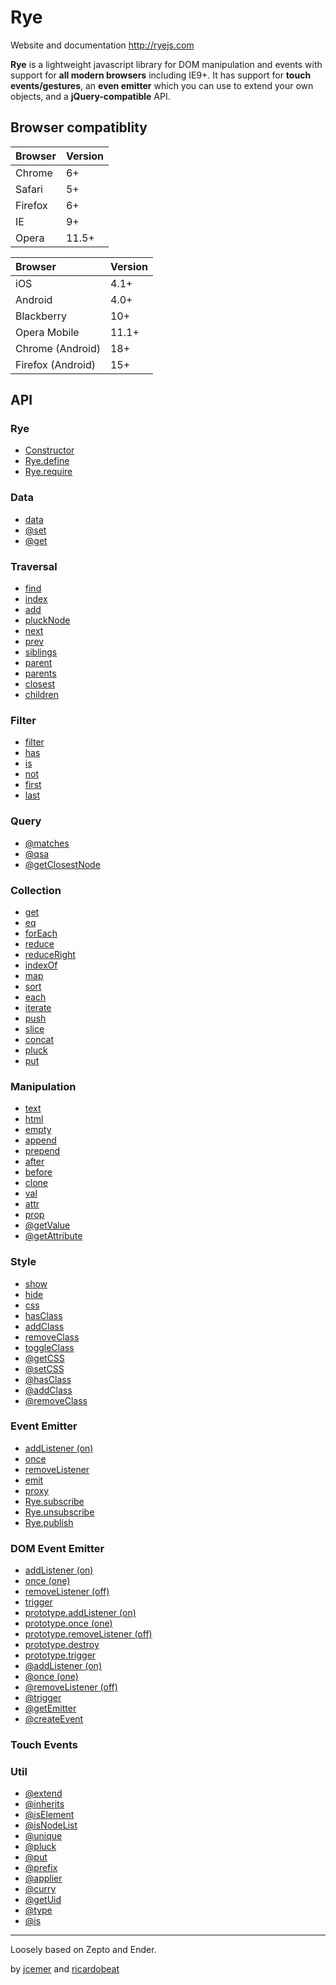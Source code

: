 Rye
===

Website and documentation http://ryejs.com

**Rye** is a lightweight javascript library for DOM manipulation and events with support for **all modern browsers** including IE9+. It has support for **touch events/gestures**, an **even emitter** which you can use to extend your own objects, and a **jQuery-compatible** API.

Browser compatiblity
--------------------

<table>
<thead>
<tr>
<th id="browser" style="text-align:left;"> Browser </th>
<th id="version" style="text-align:left;"> Version </th>
</tr>
</thead>

<tbody>
<tr>
<td style="text-align:left;"> Chrome  </td>
<td style="text-align:left;">6+       </td>
</tr>

<tr>
<td style="text-align:left;"> Safari  </td>
<td style="text-align:left;">5+       </td>
</tr>

<tr>
<td style="text-align:left;"> Firefox </td>
<td style="text-align:left;">6+       </td>
</tr>

<tr>
<td style="text-align:left;"> IE      </td>
<td style="text-align:left;">9+       </td>
</tr>

<tr>
<td style="text-align:left;"> Opera   </td>
<td style="text-align:left;">11.5+    </td>
</tr>

</tbody>
</table>

<table>
<thead>
<tr>
<th id="browser" style="text-align:left;"> Browser           </th>
<th id="version" style="text-align:left;"> Version </th>
</tr>
</thead>

<tbody>
<tr>
<td style="text-align:left;"> iOS               </td>
<td style="text-align:left;"> 4.1+    </td>
</tr>

<tr>
<td style="text-align:left;"> Android           </td>
<td style="text-align:left;"> 4.0+    </td>
</tr>

<tr>
<td style="text-align:left;"> Blackberry        </td>
<td style="text-align:left;"> 10+     </td>
</tr>

<tr>
<td style="text-align:left;"> Opera Mobile      </td>
<td style="text-align:left;"> 11.1+   </td>
</tr>

<tr>
<td style="text-align:left;"> Chrome (Android)  </td>
<td style="text-align:left;"> 18+     </td>
</tr>

<tr>
<td style="text-align:left;"> Firefox (Android) </td>
<td style="text-align:left;"> 15+     </td>
</tr>

</tbody>
</table>

API
---


### Rye
- [Constructor](http://ryejs.com#rye-constructor)
- [Rye.define](http://ryejs.com#rye-ryedefine)
- [Rye.require](http://ryejs.com#rye-ryerequire)

### Data
- [data](http://ryejs.com#data-data)
- [@set](http://ryejs.com#data-@set)
- [@get](http://ryejs.com#data-@get)

### Traversal
- [find](http://ryejs.com#traversal-find)
- [index](http://ryejs.com#traversal-index)
- [add](http://ryejs.com#traversal-add)
- [pluckNode](http://ryejs.com#traversal-plucknode)
- [next](http://ryejs.com#traversal-next)
- [prev](http://ryejs.com#traversal-prev)
- [siblings](http://ryejs.com#traversal-siblings)
- [parent](http://ryejs.com#traversal-parent)
- [parents](http://ryejs.com#traversal-parents)
- [closest](http://ryejs.com#traversal-closest)
- [children](http://ryejs.com#traversal-children)

### Filter
- [filter](http://ryejs.com#filter-filter)
- [has](http://ryejs.com#filter-has)
- [is](http://ryejs.com#filter-is)
- [not](http://ryejs.com#filter-not)
- [first](http://ryejs.com#filter-first)
- [last](http://ryejs.com#filter-last)

### Query
- [@matches](http://ryejs.com#query-@matches)
- [@qsa](http://ryejs.com#query-@qsa)
- [@getClosestNode](http://ryejs.com#query-@getclosestnode)

### Collection
- [get](http://ryejs.com#collection-get)
- [eq](http://ryejs.com#collection-eq)
- [forEach](http://ryejs.com#collection-foreach)
- [reduce](http://ryejs.com#collection-reduce)
- [reduceRight](http://ryejs.com#collection-reduceright)
- [indexOf](http://ryejs.com#collection-indexof)
- [map](http://ryejs.com#collection-map)
- [sort](http://ryejs.com#collection-sort)
- [each](http://ryejs.com#collection-each)
- [iterate](http://ryejs.com#collection-iterate)
- [push](http://ryejs.com#collection-push)
- [slice](http://ryejs.com#collection-slice)
- [concat](http://ryejs.com#collection-concat)
- [pluck](http://ryejs.com#collection-pluck)
- [put](http://ryejs.com#collection-put)

### Manipulation
- [text](http://ryejs.com#manipulation-text)
- [html](http://ryejs.com#manipulation-html)
- [empty](http://ryejs.com#manipulation-empty)
- [append](http://ryejs.com#manipulation-append)
- [prepend](http://ryejs.com#manipulation-prepend)
- [after](http://ryejs.com#manipulation-after)
- [before](http://ryejs.com#manipulation-before)
- [clone](http://ryejs.com#manipulation-clone)
- [val](http://ryejs.com#manipulation-val)
- [attr](http://ryejs.com#manipulation-attr)
- [prop](http://ryejs.com#manipulation-prop)
- [@getValue](http://ryejs.com#manipulation-@getvalue)
- [@getAttribute](http://ryejs.com#manipulation-@getattribute)

### Style
- [show](http://ryejs.com#style-show)
- [hide](http://ryejs.com#style-hide)
- [css](http://ryejs.com#style-css)
- [hasClass](http://ryejs.com#style-hasclass)
- [addClass](http://ryejs.com#style-addclass)
- [removeClass](http://ryejs.com#style-removeclass)
- [toggleClass](http://ryejs.com#style-toggleclass)
- [@getCSS](http://ryejs.com#style-@getcss)
- [@setCSS](http://ryejs.com#style-@setcss)
- [@hasClass](http://ryejs.com#style-@hasclass)
- [@addClass](http://ryejs.com#style-@addclass)
- [@removeClass](http://ryejs.com#style-@removeclass)

### Event Emitter
- [addListener (on)](http://ryejs.com#eventemitter-addlisteneron)
- [once](http://ryejs.com#eventemitter-once)
- [removeListener](http://ryejs.com#eventemitter-removelistener)
- [emit](http://ryejs.com#eventemitter-emit)
- [proxy](http://ryejs.com#eventemitter-proxy)
- [Rye.subscribe](http://ryejs.com#eventemitter-ryesubscribe)
- [Rye.unsubscribe](http://ryejs.com#eventemitter-ryeunsubscribe)
- [Rye.publish](http://ryejs.com#eventemitter-ryepublish)

### DOM Event Emitter
- [addListener (on)](http://ryejs.com#domeventemitter-addlisteneron)
- [once (one)](http://ryejs.com#domeventemitter-onceone)
- [removeListener (off)](http://ryejs.com#domeventemitter-removelisteneroff)
- [trigger](http://ryejs.com#domeventemitter-trigger)
- [prototype.addListener (on)](http://ryejs.com#domeventemitter-prototypeaddlisteneron)
- [prototype.once (one)](http://ryejs.com#domeventemitter-prototypeonceone)
- [prototype.removeListener (off)](http://ryejs.com#domeventemitter-prototyperemovelisteneroff)
- [prototype.destroy](http://ryejs.com#domeventemitter-prototypedestroy)
- [prototype.trigger](http://ryejs.com#domeventemitter-prototypetrigger)
- [@addListener (on)](http://ryejs.com#domeventemitter-@addlisteneron)
- [@once (one)](http://ryejs.com#domeventemitter-@onceone)
- [@removeListener (off)](http://ryejs.com#domeventemitter-@removelisteneroff)
- [@trigger](http://ryejs.com#domeventemitter-@trigger)
- [@getEmitter](http://ryejs.com#domeventemitter-@getemitter)
- [@createEvent](http://ryejs.com#domeventemitter-@createevent)

### Touch Events

### Util
- [@extend](http://ryejs.com#util-@extend)
- [@inherits](http://ryejs.com#util-@inherits)
- [@isElement](http://ryejs.com#util-@iselement)
- [@isNodeList](http://ryejs.com#util-@isnodelist)
- [@unique](http://ryejs.com#util-@unique)
- [@pluck](http://ryejs.com#util-@pluck)
- [@put](http://ryejs.com#util-@put)
- [@prefix](http://ryejs.com#util-@prefix)
- [@applier](http://ryejs.com#util-@applier)
- [@curry](http://ryejs.com#util-@curry)
- [@getUid](http://ryejs.com#util-@getuid)
- [@type](http://ryejs.com#util-@type)
- [@is](http://ryejs.com#util-@is)


<hr>

Loosely based on Zepto and Ender.

by [jcemer](http://github.com/jcemer) and [ricardobeat](http://github.com/ricardobeat)